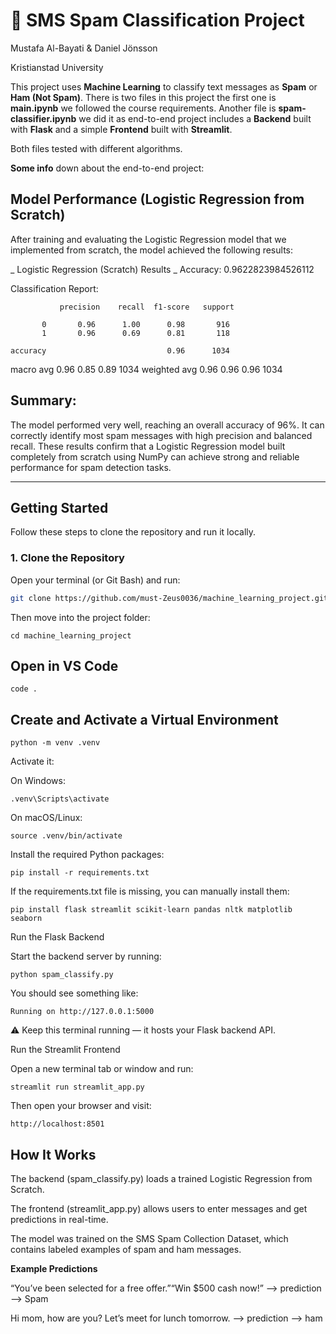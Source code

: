 # 📧 SMS Spam Classification Project
Mustafa Al-Bayati & Daniel Jönsson

Kristianstad University

This project uses **Machine Learning** to classify text messages as **Spam** or **Ham (Not Spam)**. 
There is two files in this project the first one is **main.ipynb** we followed the course requirements. 
Another file is **spam-classifier.ipynb** we did it as end-to-end project includes a **Backend** built with **Flask** and a simple **Frontend** built with **Streamlit**.

Both files tested with different algorithms. 

**Some info** down about the end-to-end project:
## Model Performance (Logistic Regression from Scratch)

After training and evaluating the Logistic Regression model that we implemented from scratch, the model achieved the following results:

_ Logistic Regression (Scratch) Results _
Accuracy: 0.9622823984526112

Classification Report:

               precision    recall  f1-score   support

           0       0.96      1.00      0.98       916
           1       0.96      0.69      0.81       118

    accuracy                           0.96      1034
   macro avg       0.96      0.85      0.89      1034
weighted avg       0.96      0.96      0.96      1034


## Summary:

The model performed very well, reaching an overall accuracy of 96%.
It can correctly identify most spam messages with high precision and balanced recall.
These results confirm that a Logistic Regression model built completely from scratch using NumPy can achieve strong and reliable performance for spam detection tasks.

---

## Getting Started

Follow these steps to clone the repository and run it locally.

### 1. Clone the Repository
Open your terminal (or Git Bash) and run:
```bash
git clone https://github.com/must-Zeus0036/machine_learning_project.git
```
 
Then move into the project folder:
```
cd machine_learning_project
```

## Open in VS Code
```
code .
```

## Create and Activate a Virtual Environment
```
python -m venv .venv
```

Activate it:

On Windows:
```
.venv\Scripts\activate
```

On macOS/Linux:
```
source .venv/bin/activate
```
Install the required Python packages:
```
pip install -r requirements.txt
```

If the requirements.txt file is missing, you can manually install them:
```
pip install flask streamlit scikit-learn pandas nltk matplotlib seaborn
```

Run the Flask Backend

Start the backend server by running:
```
python spam_classify.py
```

You should see something like:
```
Running on http://127.0.0.1:5000
```

⚠️ Keep this terminal running — it hosts your Flask backend API.

Run the Streamlit Frontend

Open a new terminal tab or window and run:
```
streamlit run streamlit_app.py
```

Then open your browser and visit:
```
http://localhost:8501
```


## How It Works

The backend (spam_classify.py) loads a trained Logistic Regression from Scratch.

The frontend (streamlit_app.py) allows users to enter messages and get predictions in real-time.

The model was trained on the SMS Spam Collection Dataset, which contains labeled examples of spam and ham messages.


**Example Predictions**

“You’ve been selected for a free offer.”“Win $500 cash now!” --> prediction  -->  Spam

Hi mom, how are you? Let’s meet for lunch tomorrow. --> prediction --> ham

